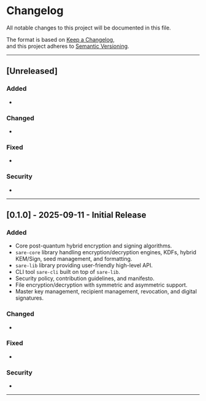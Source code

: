 # Changelog

All notable changes to this project will be documented in this file.

The format is based on [Keep a Changelog](https://keepachangelog.com/en/1.0.0/),  
and this project adheres to [Semantic Versioning](https://semver.org/spec/v2.0.0.html).

---

## [Unreleased]

### Added
- 

### Changed
- 

### Fixed
- 

### Security
- 

---

## [0.1.0] - 2025-09-11 - Initial Release
### Added
- Core post-quantum hybrid encryption and signing algorithms.
- `sare-core` library handling encryption/decryption engines, KDFs, hybrid KEM/Sign, seed management, and formatting.
- `sare-lib` library providing user-friendly high-level API.
- CLI tool `sare-cli` built on top of `sare-lib`.
- Security policy, contribution guidelines, and manifesto.
- File encryption/decryption with symmetric and asymmetric support.
- Master key management, recipient management, revocation, and digital signatures.

### Changed
- 

### Fixed
- 

### Security
- 

---

